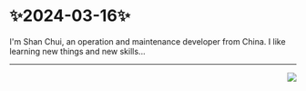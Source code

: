 # ✨2024-03-16✨

I'm Shan Chui, an operation and maintenance developer from China. I like learning new things and new skills...

---
<img align="right" src="https://github-readme-stats.vercel.app/api?username=Yshanchui&show_icons=true&bg_color=30,e96443,904e95&title_color=fff&text_color=fff&icon_color=fff&hide_border=true&locale=cn">

